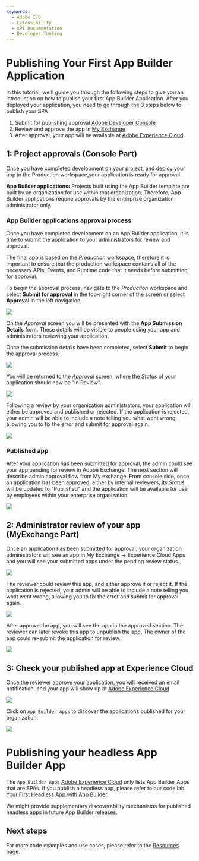 ```yaml
---
keywords:
  - Adobe I/O
  - Extensibility
  - API Documentation
  - Developer Tooling
---
```


# Publishing Your First App Builder Application

In this tutorial, we'll guide you through the following steps to give you an introduction on how to publish your first App Builder Application. 
After you deployed your application, you need to go through the 3 steps below to publish your SPA
1. Submit for publishing approval [Adobe Developer Console](/console)
2. Review and approve the app in [My Exchange](https://exchange.adobe.com/my-exchange.html)
3. After approval, your app will be available at [Adobe Experience Cloud](https://experience.adobe.com)

## 1: Project approvals (Console Part)

Once you have completed development on your project, and deploy your app in the Production workspace,your application is ready for approval. 

**App Builder applications:** Projects built using the App Builder template are built by an organization for use within that organization. Therefore, App Builder applications require approvals by the enterprise organization administrator only. 
    
### App Builder applications approval process

Once you have completed development on an App Builder application, it is time to submit the application to your administrators for review and approval.

The final app is based on the *Production* workspace, therefore it is important to ensure that the production workspace contains all of the necessary APIs, Events, and Runtime code that it needs before submitting for approval.

To begin the approval process, navigate to the *Production* workspace and select **Submit for approval** in the top-right corner of the screen or select **Approval** in the left navigation.

![](../images/approval-production-overview.png)

On the *Approval* screen you will be presented with the **App Submission Details** form. These details will be visible to people using your app and administrators reviewing your application.

Once the submission details have been completed, select **Submit** to begin the approval process.

![](../images/approval-app-submission-details.png)

You will be returned to the *Approval* screen, where the *Status* of your application should now be "In Review".

![](../images/approval-in-review.png)

Following a review by your organization administrators, your application will either be approved and published or rejected. If the application is rejected, your admin will be able to include a note telling you what went wrong, allowing you to fix the error and submit for approval again.

![](../images/approval-app-rejected.png)

### Published app

After your application has been submitted for approval, the admin could see your app pending for review in Adobe Exchange. The next section will describe admin approval flow from My exchange. From console side, once an application has been approved, either by internal reviewers, its *Status* will be updated to "Published" and the application will be available for use by employees within your enterprise organization.

![](../images/approval-published.png)

## 2: Administrator review of your app (MyExchange Part)

Once an application has been submitted for approval, your organization administrators will see an app in My Exchange -> Experience Cloud Apps and you will see your submitted apps under the pending review status.

![](../images/approval-myexchange.png)

The reviewer could review this app, and either approve it or reject it. If the application is rejected, your admin will be able to include a note telling you what went wrong, allowing you to fix the error and submit for approval again.

![](../images/approval-myexchange-review.png)

After approve the app, you will see the app in the approved section. The reviewer can later revoke this app to unpublish the app. The owner of the app could re-submit the application for review.

![](../images/approval-myexchange-revoke.png)


## 3: Check your published app at Experience Cloud

Once the reviewer approve your application, you will received an email notification. and your app will show up at [Adobe Experience Cloud](https://experience.adobe.com)

![](../images/approval-myapp-home.png)

Click on `App Builder Apps` to discover the applications published for your organization.

![](../images/approval-myapp-customapps.png)



# Publishing your headless App Builder App

The `App Builder Apps` [Adobe Experience Cloud](https://experience.adobe.com) only lists App Builder Apps that are SPAs. If you publish a headless app, please refer to our code lab [Your First Headless App with App Builder](https://developer.adobe.com/app-builder/docs/resources/barcode-reader/).

We might provide supplementary discoverability mechanisms for published headless apps in future App Builder releases.

## Next steps

For more code examples and use cases, please refer to the [Resources page](../resources/index.md).
